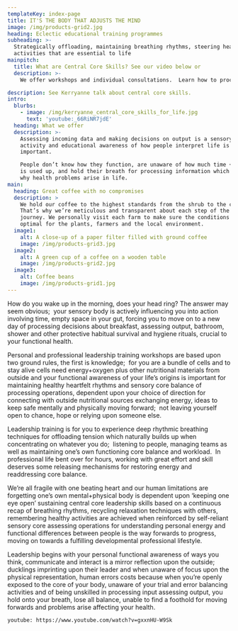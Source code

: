 ```yaml
---
templateKey: index-page
title: IT'S THE BODY THAT ADJUSTS THE MIND
image: /img/products-grid2.jpg
heading: Eclectic educational training programmes
subheading: >-
  Strategically offloading, maintaining breathing rhythms, steering healthy
  activities that are essential to life
mainpitch:
  title: What are Central Core Skills? See our video below or
  description: >-
    We offer workshops and individual consultations.  Learn how to process and assess life around you to make better decisions and be more relaxed. 

description: See Kerryanne talk about central core skills.
intro:
  blurbs:
    - image: /img/kerryanne_central_core_skills_for_life.jpg
      text: 'youtube:_66RiNR7jdE'
  heading: What we offer
  description: >-
    Assessing incoming data and making decisions on output is a sensory bodily
    activity and educational awareness of how people interpret life is
    important.

    People don’t know how they function, are unaware of how much time + energy
    is used up, and hold their breath for processing information which explains
    why health problems arise in life.
main:
  heading: Great coffee with no compromises
  description: >
    We hold our coffee to the highest standards from the shrub to the cup.
    That’s why we’re meticulous and transparent about each step of the coffee’s
    journey. We personally visit each farm to make sure the conditions are
    optimal for the plants, farmers and the local environment.
  image1:
    alt: A close-up of a paper filter filled with ground coffee
    image: /img/products-grid3.jpg
  image2:
    alt: A green cup of a coffee on a wooden table
    image: /img/products-grid2.jpg
  image3:
    alt: Coffee beans
    image: /img/products-grid1.jpg
---
```

How do you wake up in the morning, does your head ring? The answer may seem obvious;  your sensory body is actively influencing you into action involving time, empty space in your gut, forcing you to move on to a new day of processing decisions about breakfast, assessing output, bathroom, shower and other protective habitual survival and hygiene rituals, crucial to your functional health.

Personal and professional leadership training workshops are based upon two ground rules, the first is knowledge;  for you are a bundle of cells and to stay alive cells need energy+oxygen plus other nutritional materials from outside and your functional awareness of your life’s origins is important for maintaining healthy heartfelt rhythms and sensory core balance of processing operations, dependent upon your choice of direction for connecting with outside nutritional sources exchanging energy, ideas to keep safe mentally and physically moving forward;  not leaving yourself open to chance, hope or relying upon someone else.

Leadership training is for you to experience deep rhythmic breathing techniques for offloading tension which naturally builds up when concentrating on whatever you do;  listening to people, managing teams as well as maintaining one’s own functioning core balance and workload.  In professional life bent over for hours, working with great effort and skill deserves some releasing mechanisms for restoring energy and readdressing core balance.

We’re all fragile with one beating heart and our human limitations are forgetting one’s own mental+physical body is dependent upon ‘keeping one eye open’ sustaining central core leadership skills based on a continuous recap of breathing rhythms, recycling relaxation techniques with others, remembering healthy activities are achieved when reinforced by self-reliant sensory core assessing operations for understanding personal energy and functional differences between people is the way forwards to progress, moving on towards a fulfilling developmental professional lifestyle.

Leadership begins with your personal functional awareness of ways you think, communicate and interact is a mirror reflection upon the outside; ducklings imprinting upon their leader and when unaware of focus upon the physical representation, human errors costs because when you’re openly exposed to the core of your body, unaware of your trial and error balancing activities and of being unskilled in processing input assessing output, you hold onto your breath, lose all balance, unable to find a foothold for moving forwards and problems arise affecting your health.

`youtube: https://www.youtube.com/watch?v=gxxnHU-W9Sk`